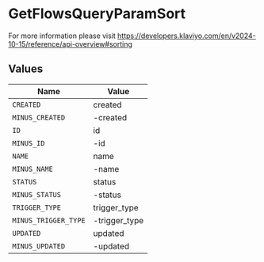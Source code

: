 # GetFlowsQueryParamSort

For more information please visit https://developers.klaviyo.com/en/v2024-10-15/reference/api-overview#sorting


## Values

| Name                 | Value                |
| -------------------- | -------------------- |
| `CREATED`            | created              |
| `MINUS_CREATED`      | -created             |
| `ID`                 | id                   |
| `MINUS_ID`           | -id                  |
| `NAME`               | name                 |
| `MINUS_NAME`         | -name                |
| `STATUS`             | status               |
| `MINUS_STATUS`       | -status              |
| `TRIGGER_TYPE`       | trigger_type         |
| `MINUS_TRIGGER_TYPE` | -trigger_type        |
| `UPDATED`            | updated              |
| `MINUS_UPDATED`      | -updated             |